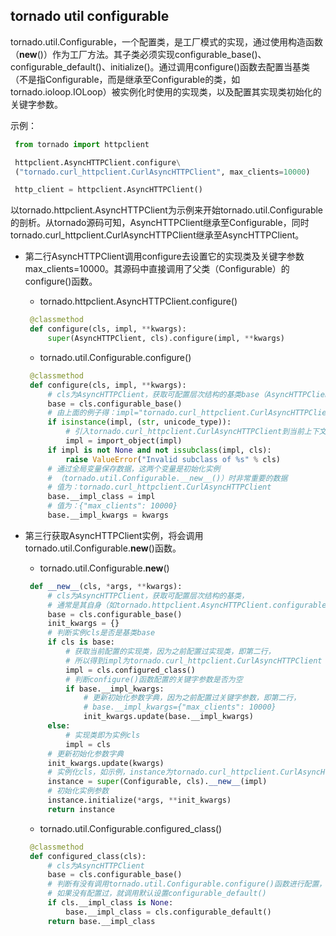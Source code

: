 ## tornado util configurable

tornado.util.Configurable，一个配置类，是工厂模式的实现，通过使用构造函数（__new__()）作为工厂方法。其子类必须实现configurable_base()、configurable_default()、initialize()。通过调用configure()函数去配置当基类（不是指Configurable，而是继承至Configurable的类，如tornado.ioloop.IOLoop）被实例化时使用的实现类，以及配置其实现类初始化的关键字参数。

示例：

   ```python
    from tornado import httpclient

    httpclient.AsyncHTTPClient.configure\
    ("tornado.curl_httpclient.CurlAsyncHTTPClient", max_clients=10000)

    http_client = httpclient.AsyncHTTPClient()
   ```

以tornado.httpclient.AsyncHTTPClient为示例来开始tornado.util.Configurable的剖析。从tornado源码可知，AsyncHTTPClient继承至Configurable，同时tornado.curl_httpclient.CurlAsyncHTTPClient继承至AsyncHTTPClient。

* 第二行AsyncHTTPClient调用configure去设置它的实现类及关键字参数max_clients=10000。其源码中直接调用了父类（Configurable）的configure()函数。

    * tornado.httpclient.AsyncHTTPClient.configure()

   ```python
    @classmethod
    def configure(cls, impl, **kwargs):
        super(AsyncHTTPClient, cls).configure(impl, **kwargs)
   ```

    * tornado.util.Configurable.configure()

   ```python
    @classmethod
    def configure(cls, impl, **kwargs):
        # cls为AsyncHTTPClient，获取可配置层次结构的基类base（AsyncHTTPClient）
        base = cls.configurable_base()
        # 由上面的例子得：impl="tornado.curl_httpclient.CurlAsyncHTTPClient"
        if isinstance(impl, (str, unicode_type)):
            # 引入tornado.curl_httpclient.CurlAsyncHTTPClient到当前上下文环境
            impl = import_object(impl)
        if impl is not None and not issubclass(impl, cls):
            raise ValueError("Invalid subclass of %s" % cls)
        # 通过全局变量保存数据，这两个变量是初始化实例
        # （tornado.util.Configurable.__new__()）时非常重要的数据
        # 值为：tornado.curl_httpclient.CurlAsyncHTTPClient
        base.__impl_class = impl 
        # 值为：{"max_clients": 10000}
        base.__impl_kwargs = kwargs 
   ```

* 第三行获取AsyncHTTPClient实例，将会调用tornado.util.Configurable.__new__()函数。

    * tornado.util.Configurable.__new__()

   ```python
    def __new__(cls, *args, **kwargs):
        # cls为AsyncHTTPClient，获取可配置层次结构的基类，
        # 通常是其自身（如tornado.httpclient.AsyncHTTPClient.configurable_base()）
        base = cls.configurable_base()
        init_kwargs = {}
        # 判断实例cls是否是基类base
        if cls is base:
            # 获取当前配置的实现类，因为之前配置过实现类，即第二行，
            # 所以得到impl为tornado.curl_httpclient.CurlAsyncHTTPClient
            impl = cls.configured_class()
            # 判断configure()函数配置的关键字参数是否为空
            if base.__impl_kwargs:
                # 更新初始化参数字典，因为之前配置过关键字参数，即第二行，
                # base.__impl_kwargs={"max_clients": 10000}
                init_kwargs.update(base.__impl_kwargs)
        else:
            # 实现类即为实例cls
            impl = cls
        # 更新初始化参数字典
        init_kwargs.update(kwargs)
        # 实例化cls，如示例，instance为tornado.curl_httpclient.CurlAsyncHTTPClient
        instance = super(Configurable, cls).__new__(impl)
        # 初始化实例参数
        instance.initialize(*args, **init_kwargs)
        return instance
   ```

    * tornado.util.Configurable.configured_class()

   ```python
    @classmethod
    def configured_class(cls):
        # cls为AsyncHTTPClient
        base = cls.configurable_base()
        # 判断有没有调用tornado.util.Configurable.configure()函数进行配置，
        # 如果没有配置过，就调用默认设置configurable_default()
        if cls.__impl_class is None:
            base.__impl_class = cls.configurable_default()
        return base.__impl_class
   ```


